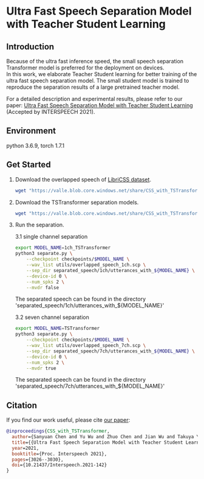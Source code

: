 # Ultra Fast Speech Separation Model with Teacher Student Learning

## Introduction

Because of the ultra fast inference speed, the small speech separation Transformer model is preferred for the deployment on devices.   
In this work,  we elaborate Teacher Student learning for better training of the ultra fast speech separation model. 
The small student model is trained to reproduce the separation results  of  a  large  pretrained  teacher  model.

For a detailed description and experimental results, please refer to our paper: [Ultra Fast Speech Separation Model with Teacher Student Learning](https://www.isca-speech.org/archive/pdfs/interspeech_2021/chen21l_interspeech.pdf) (Accepted by INTERSPEECH 2021).

## Environment
python 3.6.9, torch 1.7.1

## Get Started
1. Download the overlapped speech of [LibriCSS dataset](https://github.com/chenzhuo1011/libri_css).

     ```bash
    wget "https://valle.blob.core.windows.net/share/CSS_with_TSTransformer/overlapped_speech.zip?sv=2020-08-04&st=2023-03-01T07%3A51%3A05Z&se=2033-03-02T07%3A51%3A00Z&sr=c&sp=rl&sig=QJXmSJG9DbMKf48UDIU1MfzIro8HQOf3sqlNXiflY1I%3D" -O overlapped_speech.zip && rm -rf /tmp/cookies.txt && unzip overlapped_speech.zip && rm overlapped_speech.zip
   ```

2. Download the TSTransformer separation models.

    ```bash
    wget "https://valle.blob.core.windows.net/share/CSS_with_TSTransformer/checkpoints.zip?sv=2020-08-04&st=2023-03-01T07%3A51%3A05Z&se=2033-03-02T07%3A51%3A00Z&sr=c&sp=rl&sig=QJXmSJG9DbMKf48UDIU1MfzIro8HQOf3sqlNXiflY1I%3D" -O checkpoints.zip && rm -rf /tmp/cookies.txt && unzip checkpoints.zip && rm checkpoints.zip
    ```

3. Run the separation.

    3.1 single channel separation 

    ```bash
    export MODEL_NAME=1ch_TSTransformer
    python3 separate.py \
        --checkpoint checkpoints/$MODEL_NAME \
        --wav_list utils/overlapped_speech_1ch.scp \
        --sep_dir separated_speech/1ch/utterances_with_${MODEL_NAME} \
        --device-id 0 \
        --num_spks 2 \
        --mvdr false 
    ```
   The separated speech can be found in the directory 'separated_speech/1ch/utterances_with_${MODEL_NAME}'

    3.2 seven channel separation 

    ```bash
    export MODEL_NAME=TSTransformer
    python3 separate.py \
        --checkpoint checkpoints/$MODEL_NAME \
        --wav_list utils/overlapped_speech_7ch.scp \
        --sep_dir separated_speech/7ch/utterances_with_${MODEL_NAME} \
        --device-id 0 \
        --num_spks 2 \
        --mvdr true 
    ```
    
    The separated speech can be found in the directory 'separated_speech/7ch/utterances_with_${MODEL_NAME}'

## Citation
If you find our work useful, please cite [our paper](https://www.isca-speech.org/archive/pdfs/interspeech_2021/chen21l_interspeech.pdf):
```bibtex
@inproceedings{CSS_with_TSTransformer,
  author={Sanyuan Chen and Yu Wu and Zhuo Chen and Jian Wu and Takuya Yoshioka and Shujie Liu and Jinyu Li and Xiangzhan Yu},
  title={{Ultra Fast Speech Separation Model with Teacher Student Learning}},
  year=2021,
  booktitle={Proc. Interspeech 2021},
  pages={3026--3030},
  doi={10.21437/Interspeech.2021-142}
}
```
